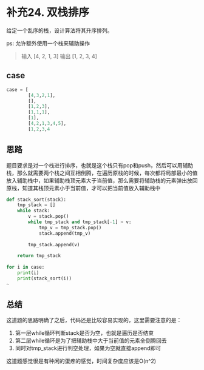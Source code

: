 # 补充24. 双栈排序

给定一个乱序的栈，设计算法将其升序排列。

ps: 允许额外使用一个栈来辅助操作 

> 输入
> [4, 2, 1, 3]
> 输出
> [1, 2, 3, 4]

## case

```python
case = [
        [4,3,2,1],
        [],
        [1,2,3],
        [1,1,1],
        [1],
        [4,2,1,3,4,5],
        [1,2,3,4
```



## 思路

题目要求是对一个栈进行排序，也就是这个栈只有pop和push，然后可以用辅助栈，那么就需要两个栈之间互相倒腾，在遍历原栈的时候，每次都将局部最小的值放入辅助栈中，如果辅助栈顶元素大于当前值，那么需要将辅助栈的元素弹出放回原栈，知道其栈顶元素小于当前值，才可以把当前值放入辅助栈中

```python
def stack_sort(stack):
    tmp_stack = []
    while stack:
        v = stack.pop()
        while tmp_stack and tmp_stack[-1] > v:
            tmp_v = tmp_stack.pop()
            stack.append(tmp_v)
            
        tmp_stack.append(v)
        
    return tmp_stack
    
for i in case:
    print(i)
    print(stack_sort(i))
~                                
```



## 总结

这道题的思路明确了之后，代码还是比较容易实现的，这里需要注意的是：

1. 第一层while循环判断stack是否为空，也就是遍历是否结束
2. 第二层while循环是为了把辅助栈中大于当前值的元素全倒腾回去
3. 同时对tmp_stack进行判空处理，如果为空就直接append即可

这道题感觉很是有种闲的蛋疼的感觉，时间复杂度应该是O(n^2)